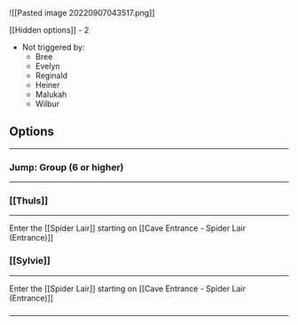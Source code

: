 ![[Pasted image 20220907043517.png]]

[[Hidden options]] - 2
- Not triggered by:
	- Bree
	- Evelyn
	- Reginald
	- Heiner
	- Malukah
	- Wilbur

## Options
---

### Jump: Group (6 or higher)
---


### [[Thuls]]
---
Enter the [[Spider Lair]] starting on [[Cave Entrance - Spider Lair (Entrance)]]

### [[Sylvie]]
---
Enter the [[Spider Lair]] starting on [[Cave Entrance - Spider Lair (Entrance)]]

### 
---

